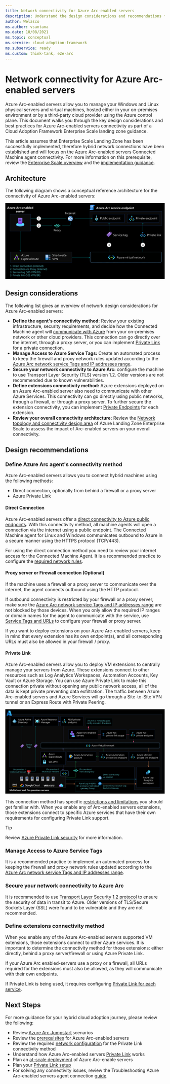 ```yaml
---
title: Network connectivity for Azure Arc-enabled servers
description: Understand the design considerations and recommendations for network connectivity of Arc-enabled servers
author: Welasco
ms.author: vsantana
ms.date: 10/08/2021
ms.topic: conceptual
ms.service: cloud-adoption-framework
ms.subservice: ready
ms.custom: think-tank, e2e-arc
---
```


# Network connectivity for Azure Arc-enabled servers

Azure Arc-enabled servers allow you to manage your Windows and Linux physical servers and virtual machines, hosted either in your on-premises environment or by a third-party cloud provider using the Azure control plane. This document walks you through the key design considerations and best practices for Azure Arc-enabled servers connectivity as part of a Cloud Adoption Framework Enterprise Scale landing zone guidance.

This article assumes that Enterprise Scale Landing Zone has been successfully implemented, therefore hybrid network connections have been established and will focus on the Azure Arc-enabled servers Connected Machine agent connectivity. For more information on this prerequisite, review the [Enterprise Scale overview](../../ready/enterprise-scale/index.md) and the [implementation guidance](../../ready/enterprise-scale/implementation.md).

## Architecture

The following diagram shows a conceptual reference architecture for the connectivity of Azure Arc-enabled servers:

![Azure Arc-enabled servers connectivity options](./media/arc-enabled-servers-connectivity-options.svg)

## Design considerations

The following list gives an overview of network design considerations for Azure Arc-enabled servers:

- **Define the agent's connectivity method:** Review your existing infrastructure, security requirements, and decide how the Connected Machine agent will [communicate with Azure](/azure/azure-arc/servers/agent-overview#networking-configuration) from your on-premises network or other cloud providers. This connection can go directly over the internet, through a proxy server, or you can implement [Private Link](/azure/azure-arc/servers/private-link-security) for a private connection.
- **Manage Access to Azure Service Tags:** Create an automated process to keep the firewall and proxy network rules updated according to the [Azure Arc network service Tags and IP addresses range](https://www.microsoft.com/en-us/download/details.aspx?id=56519).
- **Secure your network connectivity to Azure Arc:** configure the machine to use Transport Layer Security (TLS) version 1.2. Older versions are not recommended due to known vulnerabilities.
- **Define extensions connectivity method:** Azure extensions deployed on an Azure Arc-enabled server also need to communicate with other Azure Services. This connectivity can go directly using public networks, through a firewall, or through a proxy server. To further secure the extension connectivity, you can implement [Private Endpoints](/azure/azure-arc/servers/private-link-security#how-it-works) for each extension.
- **Review your overall connectivity architecture:** Review the [Network topology and connectivity design area](/azure/cloud-adoption-framework/ready/enterprise-scale/network-topology-and-connectivity) of Azure Landing Zone Enterprise Scale to assess the impact of Arc-enabled servers on your overall connectivity.

## Design recommendations

### Define Azure Arc agent's connectivity method

Azure Arc-enabled servers allows you to connect hybrid machines using the following methods:

- Direct connection, optionally from behind a firewall or a proxy server
- Azure Private Link

#### Direct Connection

Azure Arc-enabled servers offer a [direct connectivity to Azure public endpoints](/azure/azure-arc/servers/agent-overview#networking-configuration). With this connectivity method, all machine agents will open a connection via the internet using a public endpoint. The Connected Machine agent for Linux and Windows communicates outbound to Azure in a secure manner using the HTTPS protocol (TCP/443).

For using the direct connection method you need to review your internet access for the Connected Machine Agent. It is a recommended practice to configure the [required network rules](/azure/azure-arc/servers/agent-overview#networking-configuration).

#### Proxy server or Firewall connection (Optional)

If the machine uses a firewall or a proxy server to communicate over the internet, the agent connects outbound using the HTTP protocol.

If outbound connectivity is restricted by your firewall or a proxy server, make sure the [Azure Arc network service Tags and IP addresses range](/azure/azure-arc/servers/agent-overview#networking-configuration) are not blocked by those devices. When you only allow the required IP ranges or domain names for the agent to communicate with the service, use [Service Tags and URLs](https://www.microsoft.com/en-us/download/details.aspx?id=56519) to configure your firewall or proxy server.

If you want to deploy extensions on your Azure Arc-enabled servers, keep in mind that every extension has its own endpoint(s), and all corresponding URLs must also be allowed in your firewall / proxy.

#### Private Link

Azure Arc-enabled servers allow you to deploy VM extensions to centrally manage your servers from Azure. These extensions connect to other resources such as Log Analytics Workspaces, Automation Accounts, Key Vault or Azure Storage. You can use Azure Private Link to make this connection private without opening any public network access, all of the data is kept private preventing data exfiltration. The traffic between Azure Arc-enabled servers and Azure Services will go through a Site-to-Site VPN tunnel or an Express Route with Private Peering.

![Azure Arc-enabled servers private link topology](./media/arc-enabled-servers-private-link-topology.svg)

This connection method has specific [restrictions and limitations](/azure/azure-arc/servers/private-link-security#restrictions-and-limitations) you should get familiar with. When you enable any of Arc-enabled servers extensions, those extensions connect to specific Azure services that have their own requirements for configuring Private Link support. 

>[!TIP]
>Review [Azure Private Link security](/azure/azure-arc/servers/private-link-security#how-it-works) for more information.

### Manage Access to Azure Service Tags

It is a recommended practice to implement an automated process for keeping the firewall and proxy network rules updated according to the [Azure Arc network service Tags and IP addresses range](https://www.microsoft.com/en-us/download/details.aspx?id=56519).

### Secure your network connectivity to Azure Arc

It is recommended to use [Transport Layer Security 1.2 protocol](/azure/azure-arc/servers/agent-overview#transport-layer-security-12-protocol) to ensure the security of data in transit to Azure. Older versions of TLS/Secure Sockets Layer (SSL) were found to be vulnerable and they are not recommended.

### Define extensions connectivity method

When you enable any of the Azure Arc-enabled servers supported VM extensions, those extensions connect to other Azure services. It is important to determine the connectivity method for those extensions: either directly, behind a proxy server/firewall or using Azure Private Link.

If your Azure Arc enabled-servers use a proxy or a firewall, all URLs required for the extensions must also be allowed, as they will communicate with their own endpoints.

If Private Link is being used, it requires configuring [Private Link for each service](/azure/azure-arc/servers/private-link-security#how-it-works).

## Next Steps

For more guidance for your hybrid cloud adoption journey, please review the following:

- Review [Azure Arc Jumpstart](https://azurearcjumpstart.io/azure_arc_jumpstart/azure_arc_servers/day2/) scenarios
- Review the [prerequisites](/azure/azure-arc/servers/agent-overview#prerequisites) for Azure Arc-enabled servers
- Review the required [network configuration](/azure/azure-arc/servers/private-link-security#network-configuration) for the Private Link connectivity method
- Understand how Azure Arc-enabled servers [Private Link](/azure/azure-arc/servers/private-link-security#how-it-works) works
- Plan an [at-scale deployment](/azure/azure-arc/servers/plan-at-scale-deployment) of Azure Arc-enable servers
- Plan your [Private Link setup](/azure/azure-arc/servers/private-link-security#planning-your-private-link-setup)
- For solving any connectivity issues, review the Troubleshooting Azure Arc-enabled servers agent connection [guide](/azure/azure-arc/servers/troubleshoot-agent-onboard).
